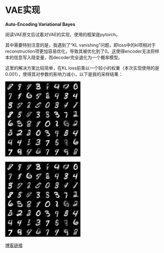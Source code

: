 # VAE实现

**Auto-Encoding Variational Bayes**

阅读VAE原文后试着对VAE的实现，使用的框架是pytorch。

其中需要特别注意的是，我遇到了“KL vanishing”问题，即loss中的kl项相对于reconstruction项更加容易优化，导致其被优化到了0。这使得encoder无法将样本的信息写入隐变量，而decoder完全退化为一个概率模型。

这里的解决方案比较简单，在KL loss前乘以一个较小的权重（本次实现使用的是0.001），使得其对参数的影响力减小，以下是我的采样结果：

![](./samples_mse.gif "mse_loss 随机采样结果共40张")

![](./samples_mse.gif "ce_loss 随机采样结果共40张")

[博客链接](https://luyiyun.online/2020/05/27/vae2013/)
